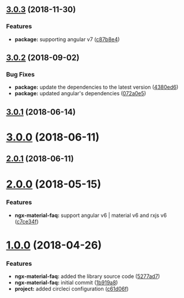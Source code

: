## [3.0.3](https://github.com/angular-material-extensions/faq/compare/v3.0.2...v3.0.3) (2018-11-30)


### Features

* **package:** supporting angular v7 ([c87b8e4](https://github.com/angular-material-extensions/faq/commit/c87b8e4))



## [3.0.2](https://github.com/angular-material-extensions/faq/compare/v3.0.1...v3.0.2) (2018-09-02)


### Bug Fixes

* **package:** update the dependencies to the latest version ([4380ed6](https://github.com/angular-material-extensions/faq/commit/4380ed6))
* **package:** updated angular's dependencies ([072a0e5](https://github.com/angular-material-extensions/faq/commit/072a0e5))



## [3.0.1](https://github.com/angular-material-extensions/faq/compare/v3.0.0...v3.0.1) (2018-06-14)



# [3.0.0](https://github.com/angular-material-extensions/faq/compare/v2.0.1...v3.0.0) (2018-06-11)



## [2.0.1](https://github.com/angular-material-extensions/faq/compare/v2.0.0...v2.0.1) (2018-06-11)



# [2.0.0](https://github.com/angular-material-extensions/faq/compare/v1.0.0...v2.0.0) (2018-05-15)


### Features

* **ngx-material-faq:** support angular v6 | material v6 and rxjs v6 ([c7ce34f](https://github.com/angular-material-extensions/faq/commit/c7ce34f))



# [1.0.0](https://github.com/angular-material-extensions/faq/compare/1b919a8...v1.0.0) (2018-04-26)


### Features

* **ngx-material-faq:** added the library source code ([5277ad7](https://github.com/angular-material-extensions/faq/commit/5277ad7))
* **ngx-material-faq:** initial commit ([1b919a8](https://github.com/angular-material-extensions/faq/commit/1b919a8))
* **project:** added circleci configuration ([c61d06f](https://github.com/angular-material-extensions/faq/commit/c61d06f))



